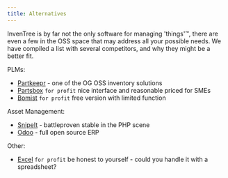 ```yaml
---
title: Alternatives
---
```


InvenTree is by far not the only software for managing 'things'&trade;, there are even a few in the OSS space that may address all your possible needs. We have compiled a list with several competitors, and why they might be a better fit.

PLMs:
- [Partkeepr](https://partkeepr.org/) - one of the OG OSS inventory solutions
- [Partsbox](https://partsbox.com/) `for profit` nice interface and reasonable priced for SMEs
- [Bomist](https://bomist.com/) `for profit` free version with limited function

Asset Management:
- [SnipeIt](https://snipeitapp.com/) - battleproven stable in the PHP scene
- [Odoo](https://github.com/odoo) - full open source ERP

Other:
- [Excel](https://de.wikipedia.org/wiki/Microsoft_Excel) `for profit` be honest to yourself - could you handle it with a spreadsheet?
